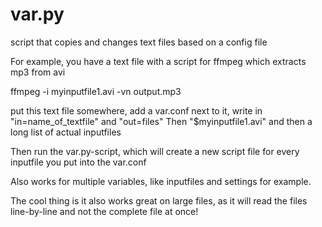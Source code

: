 # var.py
script that copies and changes text files based on a config file

For example, you have a text file with a script for ffmpeg which extracts mp3 from avi

ffmpeg -i myinputfile1.avi -vn output.mp3

put this text file somewhere, add a var.conf next to it, write in "in=name_of_textfile" and "out=files"
Then "$myinputfile1.avi" and then a long list of actual inputfiles

Then run the var.py-script, which will create a new script file for every inputfile you put into the var.conf

Also works for multiple variables, like inputfiles and settings for example.

The cool thing is it also works great on large files, as it will read the files line-by-line and not the complete file at once!

